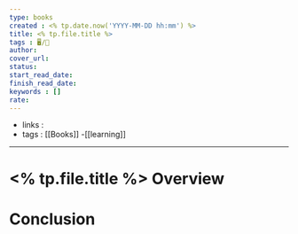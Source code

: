 ```yaml
---
type: books
created : <% tp.date.now('YYYY-MM-DD hh:mm') %>
title: <% tp.file.title %>
tags : 🖥️/📔
author: 
cover_url: 
status: 
start_read_date: 
finish_read_date: 
keywords : []
rate: 
---
```



- links : 
- tags : [[Books]] -[[learning]]

---

# <% tp.file.title %> Overview



# Conclusion
